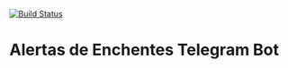 [![Build Status](https://travis-ci.org/jeffersonrpn/alertas-enchentes-telegram-bot.svg?branch=master)](https://travis-ci.org/jeffersonrpn/alertas-enchentes-telegram-bot)

# Alertas de Enchentes Telegram Bot